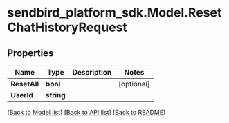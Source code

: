 
# sendbird_platform_sdk.Model.ResetChatHistoryRequest

## Properties

Name | Type | Description | Notes
------------ | ------------- | ------------- | -------------
**ResetAll** | **bool** |  | [optional] 
**UserId** | **string** |  | 

[[Back to Model list]](../README.md#documentation-for-models)
[[Back to API list]](../README.md#documentation-for-api-endpoints)
[[Back to README]](../README.md)

